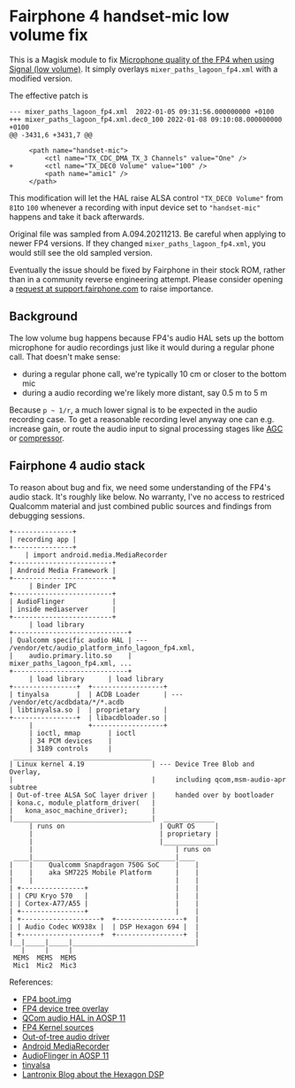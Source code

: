 # Fairphone 4 handset-mic low volume fix

This is a Magisk module to fix
[Microphone quality of the FP4 when using Signal (low volume)](https://forum.fairphone.com/t/microphone-quality-of-the-fp4-when-using-signal-low-volume/79021).
It simply overlays `mixer_paths_lagoon_fp4.xml` with a modified version.

The effective patch is
```
--- mixer_paths_lagoon_fp4.xml  2022-01-05 09:31:56.000000000 +0100
+++ mixer_paths_lagoon_fp4.xml.dec0_100 2022-01-08 09:10:08.000000000 +0100
@@ -3431,6 +3431,7 @@
 
     <path name="handset-mic">
         <ctl name="TX_CDC_DMA_TX_3 Channels" value="One" />
+        <ctl name="TX_DEC0 Volume" value="100" />
         <path name="amic1" />
     </path>
```

This modification will let the HAL raise ALSA control `"TX_DEC0 Volume"` from `81`to `100`
whenever a recording with input device set to `"handset-mic"` happens and take it back afterwards.

Original file was sampled from A.094.20211213. Be careful when applying to newer FP4 versions.
If they changed `mixer_paths_lagoon_fp4.xml`, you would still see the old sampled version.

Eventually the issue should be fixed by Fairphone in their stock ROM,
rather than in a community reverse engineering attempt. Please consider opening a
[request at support.fairphone.com](https://support.fairphone.com/hc/en-us/requests/new)
to raise importance.


## Background

The low volume bug happens because FP4's audio HAL sets up the bottom microphone for audio recordings
just like it would during a regular phone call. That doesn't make sense:
- during a regular phone call, we're typically 10 cm or closer to the bottom mic
- during a audio recording we're likely more distant, say 0.5 m to 5 m

Because `p ~ 1/r`, a much lower signal is to be expected in the audio recording case.
To get a reasonable recording level anyway one can e.g. increase gain, or route the audio input to
signal processing stages like [AGC](https://en.wikipedia.org/wiki/Automatic_gain_control) or
[compressor](https://en.wikipedia.org/wiki/Dynamic_range_compression).


## Fairphone 4 audio stack

To reason about bug and fix, we need some understanding of the FP4's audio stack.
It's roughly like below. No warranty, I've no access to restriced Qualcomm material
and just combined public sources and findings from debugging sessions.

```
+---------------+
| recording app |
+---------------+
    | import android.media.MediaRecorder
+-------------------------+
| Android Media Framework |
+-------------------------+
     | Binder IPC
+-------------------------+     
| AudioFlinger            |
| inside mediaserver      |
+-------------------------+
     | load library
+-----------------------------+  
| Qualcomm specific audio HAL | --- /vendor/etc/audio_platform_info_lagoon_fp4.xml,
|    audio.primary.lito.so    |                 mixer_paths_lagoon_fp4.xml, ...
+-----------------------------+  
     | load library      | load library
+----------------+  +------------------+
| tinyalsa       |  | ACDB Loader      | --- /vendor/etc/acdbdata/*/*.acdb
| libtinyalsa.so |  | proprietary      |
+----------------+  | libacdbloader.so |
     |              +------------------+
     | ioctl, mmap       | ioctl
     | 34 PCM devices    |
     | 3189 controls     |
 ___________________________________
| Linux kernel 4.19                 | --- Device Tree Blob and Overlay,
|                                   |     including qcom,msm-audio-apr subtree
| Out-of-tree ALSA SoC layer driver |     handed over by bootloader
| kona.c, module_platform_driver(   |
|   kona_asoc_machine_driver);      | 
|___________________________________|  _____________
     | runs on                        | QuRT OS     | 
     |                                | proprietary |
     |                                |_____________|
     |                                    | runs on
 ____|____________________________________|____
|    |    Qualcomm Snapdragon 750G SoC    |    |
|    |    aka SM7225 Mobile Platform      |    |
|    |                                    |    |
| +----------------+                      |    |
| | CPU Kryo 570   |                      |    |
| | Cortex-A77/A55 |                      |    |
| +----------------+                      |    |
| +--------------------+  +-----------------+  |
| | Audio Codec WX938x |  | DSP Hexagon 694 |  |
| +--------------------+  +-----------------+  |
|__|_____|_____|_______________________________|
   |     |     |
 MEMS  MEMS  MEMS
 Mic1  Mic2  Mic3
```

References:
- [FP4 boot.img](https://storage.googleapis.com/fairphone-source/FP4/A.094-boot.img)
- [FP4 device tree overlay](https://storage.googleapis.com/fairphone-source/FP4/A.094-dtbo.img)
- [QCom audio HAL in AOSP 11](https://android.googlesource.com/platform/hardware/qcom/audio/+/refs/heads/android11-mainline-release/hal)
- [FP4 Kernel sources](https://gerrit-public.fairphone.software/plugins/gitiles/kernel/msm-4.19/+/refs/heads/kernel/11/fp4)
- [Out-of-tree audio driver](https://gerrit-public.fairphone.software/plugins/gitiles/platform/vendor/opensource/audio-kernel/+/refs/heads/kernel/11/fp4)
- [Android MediaRecorder](https://developer.android.com/reference/android/media/MediaRecorder)
- [AudioFlinger in AOSP 11](https://android.googlesource.com/platform/frameworks/av/+/refs/heads/android11-mainline-release/services/audioflinger/AudioFlinger.cpp)
- [tinyalsa](https://github.com/tinyalsa/tinyalsa)
- [Lantronix Blog about the Hexagon DSP](https://www.lantronix.com/blog/using-the-hexagon-dsp/)
